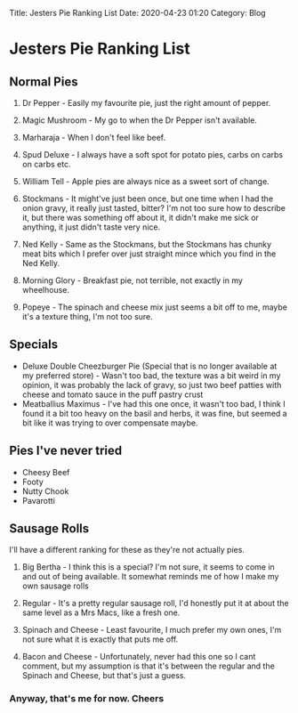 Title: Jesters Pie Ranking List
Date: 2020-04-23 01:20
Category: Blog

# Jesters Pie Ranking List

## Normal Pies
1.  Dr Pepper - Easily my favourite pie, just the right amount of pepper.
2.  Magic Mushroom - My go to when the Dr Pepper isn't available.
3.  Marharaja - When I don't feel like beef.

4.  Spud Deluxe - I always have a soft spot for potato pies, carbs on carbs on carbs etc.
5.  William Tell - Apple pies are always nice as a sweet sort of change.
6.  Stockmans - It might've just been once, but one time when I had the onion gravy, it really just tasted, bitter? I'm not too sure how to describe it, but there was something off about it, it didn't make me sick or anything, it just didn't taste very nice.
7.  Ned Kelly - Same as the Stockmans, but the Stockmans has chunky meat bits which I prefer over just straight mince which you find in the Ned Kelly.

8.  Morning Glory - Breakfast pie, not terrible, not exactly in my wheelhouse.
9.  Popeye - The spinach and cheese mix just seems a bit off to me, maybe it's a texture thing, I'm not too sure.

## Specials
*   Deluxe Double Cheezburger Pie (Special that is no longer available at my preferred store) - Wasn't too bad, the texture was a bit weird in my opinion, it was probably the lack of gravy, so just two beef patties with cheese and tomato sauce in the puff pastry crust
*   Meatballius Maximus - I've had this one once, it wasn't too bad, I think I found it a bit too heavy on the basil and herbs, it was fine, but seemed a bit like it was trying to over compensate maybe.



## Pies I've never tried
*   Cheesy Beef
*   Footy
*   Nutty Chook
*   Pavarotti



## Sausage Rolls
I'll have a different ranking for these as they're not actually pies.

1.  Big Bertha - I think this is a special? I'm not sure, it seems to come in and out of being available. It somewhat reminds me of how I make my own sausage rolls
2.  Regular - It's a pretty regular sausage roll, I'd honestly put it at about the same level as a Mrs Macs, like a fresh one.
4.  Spinach and Cheese - Least favourite, I much prefer my own ones, I'm not sure what it is exactly that puts me off.

3.  Bacon and Cheese - Unfortunately, never had this one so I cant comment, but my assumption is that it's between the regular and the Spinach and Cheese, but that's just a guess.

### Anyway, that's me for now. Cheers
